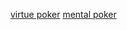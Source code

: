 [virtue poker](https://virtue.poker/public/Virtue-Poker-White-Paper-0.9.pdf)
[mental poker](https://www.cs.purdue.edu/homes/ninghui/readings/Qual2/Goldwasser-Micali82.pdf)
